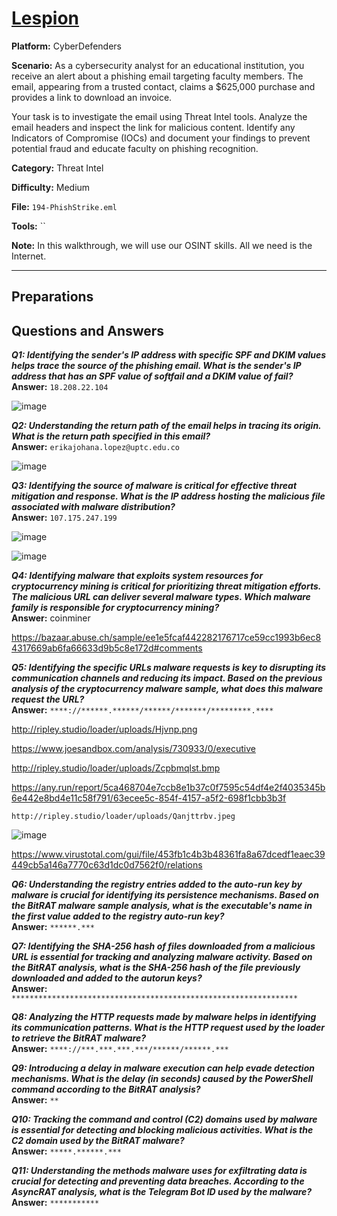 # <a href="https://cyberdefenders.org/blueteam-ctf-challenges/phishstrike/">Lespion</a>

**Platform:** CyberDefenders

**Scenario:** As a cybersecurity analyst for an educational institution, you receive an alert about a phishing email targeting faculty members. The email, appearing from a trusted contact, claims a $625,000 purchase and provides a link to download an invoice.

Your task is to investigate the email using Threat Intel tools. Analyze the email headers and inspect the link for malicious content. Identify any Indicators of Compromise (IOCs) and document your findings to prevent potential fraud and educate faculty on phishing recognition.

**Category:** Threat Intel

**Difficulty:** Medium

**File:** `194-PhishStrike.eml`

**Tools:** `` 

**Note:** In this walkthrough, we will use our OSINT skills. All we need is the Internet.

---

## **Preparations**


## **Questions and Answers**

***Q1: Identifying the sender's IP address with specific SPF and DKIM values helps trace the source of the phishing email. What is the sender's IP address that has an SPF value of softfail and a DKIM value of fail?***  
**Answer:** `18.208.22.104`

![image](https://github.com/user-attachments/assets/b035868b-ce62-4695-ae40-b1c586f0c3b4)

***Q2: Understanding the return path of the email helps in tracing its origin. What is the return path specified in this email?***  
**Answer:** `erikajohana.lopez@uptc.edu.co`

![image](https://github.com/user-attachments/assets/d7894352-e464-4e1e-8819-9d2ee7aa938a)

***Q3: Identifying the source of malware is critical for effective threat mitigation and response. What is the IP address hosting the malicious file associated with malware distribution?***  
**Answer:** `107.175.247.199`

![image](https://github.com/user-attachments/assets/49dd087d-d9f8-49e9-b37a-89de61055ed7)

![image](https://github.com/user-attachments/assets/d76a7d05-01dd-4567-8113-3d0d40bc9088)

***Q4: Identifying malware that exploits system resources for cryptocurrency mining is critical for prioritizing threat mitigation efforts. The malicious URL can deliver several malware types. Which malware family is responsible for cryptocurrency mining?***  
**Answer:** coinminer

https://bazaar.abuse.ch/sample/ee1e5fcaf442282176717ce59cc1993b6ec84317669ab6fa66633d9b5c8e172d#comments

***Q5: Identifying the specific URLs malware requests is key to disrupting its communication channels and reducing its impact. Based on the previous analysis of the cryptocurrency malware sample, what does this malware request the URL?***  
**Answer:** `****://******.******/******/*******/*********.****`

http://ripley.studio/loader/uploads/Hjvnp.png

https://www.joesandbox.com/analysis/730933/0/executive

http://ripley.studio/loader/uploads/Zcpbmqlst.bmp

https://any.run/report/5ca468704e7ccb8e1b37c0f7595c54df4e2f4035345b6e442e8bd4e11c58f791/63ecee5c-854f-4157-a5f2-698f1cbb3b3f

`http://ripley.studio/loader/uploads/Qanjttrbv.jpeg`

![image](https://github.com/user-attachments/assets/f5b4aa6d-3289-4a9f-a9ac-fec376ec719a)

https://www.virustotal.com/gui/file/453fb1c4b3b48361fa8a67dcedf1eaec39449cb5a146a7770c63d1dc0d7562f0/relations

***Q6: Understanding the registry entries added to the auto-run key by malware is crucial for identifying its persistence mechanisms. Based on the BitRAT malware sample analysis, what is the executable's name in the first value added to the registry auto-run key?***  
**Answer:** `******.***`

***Q7: Identifying the SHA-256 hash of files downloaded from a malicious URL is essential for tracking and analyzing malware activity. Based on the BitRAT analysis, what is the SHA-256 hash of the file previously downloaded and added to the autorun keys?***  
**Answer:** `****************************************************************`

***Q8: Analyzing the HTTP requests made by malware helps in identifying its communication patterns. What is the HTTP request used by the loader to retrieve the BitRAT malware?***  
**Answer:** `****://***.***.***.***/******/******.***`

***Q9: Introducing a delay in malware execution can help evade detection mechanisms. What is the delay (in seconds) caused by the PowerShell command according to the BitRAT analysis?***  
**Answer:** `**`

***Q10: Tracking the command and control (C2) domains used by malware is essential for detecting and blocking malicious activities. What is the C2 domain used by the BitRAT malware?***  
**Answer:** `*****.******.***`

***Q11: Understanding the methods malware uses for exfiltrating data is crucial for detecting and preventing data breaches. According to the AsyncRAT analysis, what is the Telegram Bot ID used by the malware?***  
**Answer:** `***********`
